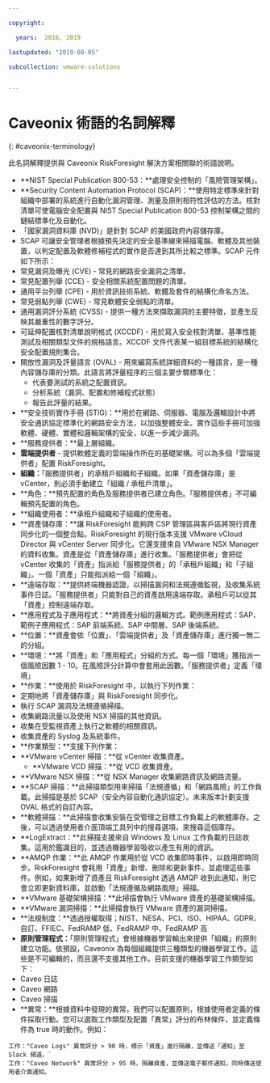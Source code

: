 ```yaml
---

copyright:

  years:  2016, 2019

lastupdated: "2019-08-05"

subcollection: vmware-solutions


---
```


# Caveonix 術語的名詞解釋
{: #caveonix-terminology}

此名詞解釋提供與 Caveonix RiskForesight 解決方案相關聯的術語說明。

-	**NIST Special Publication 800-53：**處理安全控制的「風險管理架構」。
-	**Security Content Automation Protocol (SCAP)：**使用特定標準來針對組織中部署的系統進行自動化漏洞管理、測量及原則相符性評估的方法。核對清單可使電腦安全配置與 NIST Special Publication 800-53 控制架構之間的鏈結標準化及自動化。
  - 「國家漏洞資料庫 (NVD)」是針對 SCAP 的美國政府內容儲存庫。
  -	SCAP 可讓安全管理者根據預先決定的安全基準線來掃描電腦、軟體及其他裝置，以判定配置及軟體修補程式的實作是否達到其所比較之標準。SCAP 元件如下所示：
  -	常見漏洞及曝光 (CVE) - 常見的網路安全漏洞之清單。
  -	常見配置列舉 (CCE) - 安全相關系統配置問題的清單。
  -	通用平台列舉 (CPE) - 用於資訊技術系統、軟體及套件的結構化命名方法。
  -	常見弱點列舉 (CWE) - 常見軟體安全弱點的清單。
  -	通用漏洞評分系統 (CVSS) - 提供一種方法來擷取漏洞的主要特徵，並產生反映其嚴重性的數字評分。
  -	可延伸配置核對清單說明格式 (XCCDF) - 用於寫入安全核對清單、基準性能測試及相關類型文件的規格語言。XCCDF 文件代表某一組目標系統的結構化安全配置規則集合。
  -	開放性漏洞及評量語言 (OVAL) - 用來編寫系統詳細資料的一種語言，是一種內容儲存庫的分類。此語言將評量程序的三個主要步驟標準化：
      - 代表要測試的系統之配置資訊。
      -	分析系統（漏洞、配置和修補程式狀態）
      -	報告此評量的結果。
-	**安全技術實作手冊 (STIG)：**用於在網路、伺服器、電腦及邏輯設計中將安全通訊協定標準化的網路安全方法，以加強整體安全。實作這些手冊可加強軟體、硬體、實體和邏輯架構的安全，以進一步減少漏洞。
-	**服務提供者：**最上層組織。
-	**雲端提供者** - 提供軟體定義的雲端操作所在的基礎架構。可以為多個「雲端提供者」配置 RiskForesight。
-	**組織：**「服務提供者」的承租戶組織和子組織。如果「資產儲存庫」是 vCenter，則必須手動建立「組織 / 承租戶清單」。
-	**角色：**預先配置的角色及服務提供者已建立角色。「服務提供者」不可編輯預先配置的角色。
-	**組織使用者：**承租戶組織和子組織的使用者。
-	**資產儲存庫：**讓 RiskForesight 能夠跨 CSP 管理區與客戶區將現行資產同步化的一個整合點。RiskForesight 的現行版本支援 VMware vCloud Director 與 vCenter Server 同步化。它還支援來自 VMware NSX Manager 的資料收集。資產是從「資產儲存庫」進行收集。「服務提供者」會把從 vCenter 收集的「資產」指派給「服務提供者」的「承租戶組織」和「子組織」。一個「資產」只能指派給一個「組織」。
-	**遠端存取：**提供終端機器認證，以掃描漏洞和法規遵循監視，及收集系統事件日誌。「服務提供者」只能對自己的資產啟用遠端存取。承租戶可以從其「資產」控制遠端存取。
-	**應用程式及子應用程式：**將資產分組的邏輯方式。範例應用程式：SAP、範例子應用程式：SAP 前端系統、SAP 中間層、SAP 後端系統。
-	**位置：**資產會依「位置」、「雲端提供者」及「資產儲存庫」進行獨一無二的分組。
-	**環境：**將「資產」和「應用程式」分組的方式。每一個「環境」獲指派一個風險因數 1 - 10。在風險評分計算中會套用此因數。「服務提供者」定義「環境」
-	**作業：**使用於 RiskForesight 中，以執行下列作業：
  -	定期地將「資產儲存庫」與 RiskForesight 同步化。
  -	執行 SCAP 漏洞及法規遵循掃描。
  -	收集網路流量以及使用 NSX 掃描的其他資訊。
  -	收集在受監視資產上執行之軟體的相關資訊。
  -	收集資產的 Syslog 及系統事件。
-	**作業類型：**支援下列作業：
  -	**VMware vCenter 掃描：**從 vCenter 收集資產。
	- **VMware VCD 掃描：**從 VCD 收集資產。
  -	**VMware NSX 掃描：**從 NSX Manager 收集網路資訊及網路流量。
  - **SCAP 掃描：**此掃描類型用來掃描「法規遵循」和「網路風險」的工作負載。此掃描是基於 SCAP（安全內容自動化通訊協定）。未來版本計劃支援 OVAL 格式的自訂內容。
  - **軟體掃描：**此掃描會收集安裝在受管理之目標工作負載上的軟體庫存。之後，可以透過使用者介面頂端工具列中的搜尋選項，來搜尋這個庫存。
  - **LogExtract：**此掃描支援來自 Windows 及 Linux 工作負載的日誌收集。這用於鑑識目的，並透過機器學習吸收以產生有用的資訊。
  - **AMQP 作業：**此 AMQP 作業用於從 VCD 收集即時事件，以啟用即時同步。RiskForesight 會耗用「資產」新增、刪除和更新事件，並處理這些事件。例如，如果新增了資產且 RiskForesight 透過 AMQP 收到此通知，則它會立即更新資料庫，並啟動「法規遵循及網路風險」掃描。
  - **VMware 基礎架構掃描：**此掃描會執行 VMware 資產的基礎架構掃描。
  -	**VMware 漏洞掃描：**此掃描會執行 VMware 資產的漏洞掃描。
-	**法規制度：**透過授權取得；NIST、NESA、PCI、ISO、HIPAA、GDPR、自訂、FFIEC、FedRAMP 低、FedRAMP 中、FedRAMP 高
-	**原則管理程式：**「原則管理程式」會根據機器學習輸出來提供「組織」的原則建立功能。依預設，Caveonix 為每個組織提供三種類型的機器學習工作。這些是不可編輯的，而且還不支援其他工作。目前支援的機器學習工作類型如下：
  -	Caveo 日誌
  -	Caveo 網路
  -	Caveo 掃描
-	**異常：**根據資料中發現的異常，我們可以配置原則，根據使用者定義的條件採取行動。您可以選取工作類型及配置「異常」評分的布林條件，並定義條件為 true 時的動作。例如：
```
工作："Caveo Logs" 異常評分 > 90 時，標示「資產」進行隔離，並傳送「通知」至 Slack 頻道。`
工作："Caveo Network" 異常評分 > 95 時，隔離資產，並傳送電子郵件通知，同時傳送使用者介面通知。
```
